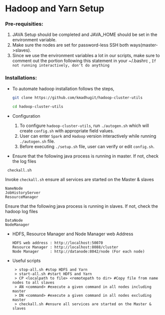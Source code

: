 # Hadoop and Yarn Setup

### Pre-requisities:
1. JAVA Setup should be completed and JAVA_HOME should be set in the environment variable.
2. Make sure the nodes are set for password-less SSH both ways(master->slaves).
3. Since we use the environment variables a lot in our scripts, make sure to comment out the portion following this statement in your ~/.bashrc , 
`If not running interactively, don't do anything`

### Installations:

* To automate hadoop installation follows the steps,

  ```bash
  git clone https://github.com/kmadhugit/hadoop-cluster-utils
  
  cd hadoop-cluster-utils  
  ```
  
* Configuration

   1. To configure `hadoop-cluster-utils`, run `./autogen.sh` which will create `config.sh` with appropriate field values.
   2. User can enter `Spark` and `Hadoop` version interactively while running `./autogen.sh` file.
   3. Before executing `./setup.sh` file, user can verify or edit `config.sh`. 

* Ensure that the following java process is running in master. If not, check the log files
  
 ```bash
  checkall.sh
  ```
  
  Invoke `checkall.sh` ensure all services are started on the Master & slaves

  ```
  NameNode
  JobHistoryServer
  ResourceManager
  ```
  Ensure that the following java process is running in slaves. If not, check the hadoop log files
  ```
  DataNode
  NodeManager
  ```
 
* HDFS, Resource Manager and Node Manager web Address
  
  ```
  HDFS web address : http://localhost:50070
  Resource Manager : http://localhost:8088/cluster
  Node Manager     : http://datanode:8042/node (For each node)
  ```
 
* Useful scripts
 
  ```
   > stop-all.sh #stop HDFS and Yarn
   > start-all.sh #start HDFS and Yarn
   > CP <localpath to file> <remotepath to dir> #Copy file from name nodes to all slaves
   > AN <command> #execute a given command in all nodes including master
   > DN <command> #execute a given command in all nodes excluding master
   > checkall.sh #ensure all services are started on the Master & slaves
  ```

